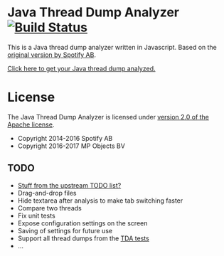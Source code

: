 # Java Thread Dump Analyzer [![Build Status](https://travis-ci.org/mpobjects/threaddump-analyzer.svg?branch=master)](https://travis-ci.org/mpobjects/threaddump-analyzer)

This is a Java thread dump analyzer written in Javascript. Based on the 
[original version by Spotify AB](https://github.com/spotify/threaddump-analyzer).

[Click here to get your Java thread dump analyzed.](https://mpobjects.github.io/threaddump-analyzer/)

# License

The Java Thread Dump Analyzer is licensed under [version 2.0 of the Apache license](http://www.apache.org/licenses/LICENSE-2.0.html).

* Copyright 2014-2016 Spotify AB
* Copyright 2016-2017 MP Objects BV

## TODO

* [Stuff from the upstream TODO list?](https://github.com/spotify/threaddump-analyzer/blob/gh-pages/README.md)
* Drag-and-drop files
* Hide textarea after analysis to make tab switching faster
* Compare two threads
* Fix unit tests
* Expose configuration settings on the screen
* Saving of settings for future use
* Support all thread dumps from the [TDA tests](https://github.com/irockel/tda/tree/master/tda/test/none) 
* ...

